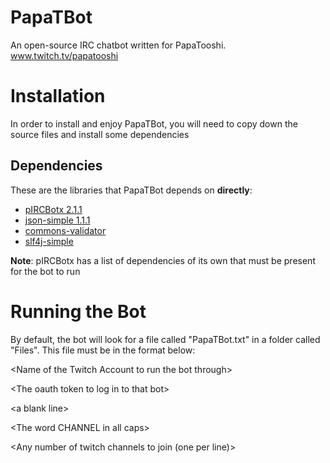 # PapaTBot
An open-source IRC chatbot written for PapaTooshi. www.twitch.tv/papatooshi

# Installation
In order to install and enjoy PapaTBot, you will need to copy down the source files and install some dependencies

## Dependencies
These are the libraries that PapaTBot depends on **directly**:

* [pIRCBotx 2.1.1](http://mvnrepository.com/artifact/org.pircbotx/pircbotx)
* [json-simple 1.1.1](http://mvnrepository.com/artifact/com.googlecode.json-simple/json-simple)
* [commons-validator](http://mvnrepository.com/artifact/commons-validator/commons-validator)
* [slf4j-simple](http://mvnrepository.com/artifact/org.slf4j/slf4j-simple)

**Note**: pIRCBotx has a list of dependencies of its own that must be present for the bot to run

# Running the Bot
By default, the bot will look for a file called "PapaTBot.txt" in a folder called "Files". This file must be in the format below:

\<Name of the Twitch Account to run the bot through\>

\<The oauth token to log in to that bot\>

\<a blank line\>

\<The word CHANNEL in all caps\>

\<Any number of twitch channels to join (one per line)\>
